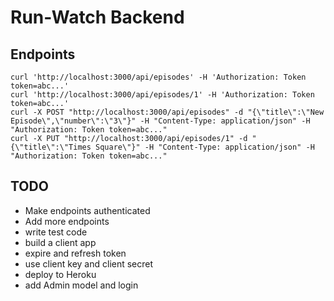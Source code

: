 # Run-Watch Backend

## Endpoints

```
curl 'http://localhost:3000/api/episodes' -H 'Authorization: Token token=abc...'
curl 'http://localhost:3000/api/episodes/1' -H 'Authorization: Token token=abc...'
curl -X POST "http://localhost:3000/api/episodes" -d "{\"title\":\"New Episode\",\"number\":\"3\"}" -H "Content-Type: application/json" -H "Authorization: Token token=abc..."
curl -X PUT "http://localhost:3000/api/episodes/1" -d "{\"title\":\"Times Square\"}" -H "Content-Type: application/json" -H "Authorization: Token token=abc..."
```

## TODO

+ Make endpoints authenticated
+ Add more endpoints
+ write test code
+ build a client app
+ expire and refresh token
+ use client key and client secret
+ deploy to Heroku
+ add Admin model and login
